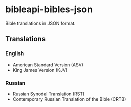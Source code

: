 bibleapi-bibles-json
==========
Bible translations in JSON format.

## Translations

### English

- American Standard Version (ASV)
- King James Version (KJV)

### Russian

- Russian Synodal Translation (RST)
- Contemporary Russian Translation of the Bible (CRTB)